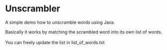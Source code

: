 # Unscrambler
A simple demo how to unscramble words using Java.

Basically it works by matching the scrambled word into its own list of words.<br/><br/>
You can freely update the list in list_of_words.txt
